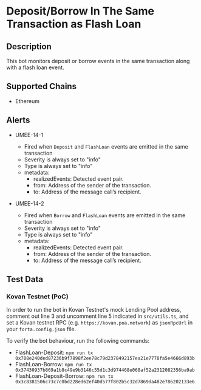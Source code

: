 # Deposit/Borrow In The Same Transaction as Flash Loan

## Description

This bot monitors deposit or borrow events in the same transaction along with a flash loan event.

## Supported Chains

- Ethereum

## Alerts

- UMEE-14-1

  - Fired when `Deposit` and `FlashLoan` events are emitted in the same transaction
  - Severity is always set to "info"
  - Type is always set to "info"
  - metadata:
    - realizedEvents: Detected event pair.
    - from: Address of the sender of the transaction.
    - to: Address of the message call’s recipient.

- UMEE-14-2
  - Fired when `Borrow` and `FlashLoan` events are emitted in the same transaction
  - Severity is always set to "info"
  - Type is always set to "info"
  - metadata:
    - realizedEvents: Detected event pair.
    - from: Address of the sender of the transaction.
    - to: Address of the message call’s recipient.

## Test Data

### Kovan Testnet (PoC)

In order to run the bot in Kovan Testnet's mock Lending Pool address, comment out line 3 and uncomment line 5 indicated in `src/utils.ts`, and set a Kovan testnet RPC (e.g.
`https://kovan.poa.network`) as `jsonRpcUrl` in your `forta.config.json` file.

To verify the bot behaviour, run the following commands:

- FlashLoan-Deposit: `npm run tx 0x708e240ded87236b9f7898f2ee78c79d2378492157ea21e7778fa5e4666d893b`
- FlashLoan-Borrow:
  `npm run tx 0x37430937b869a1b8c49e9b3146c55d1c3d974468e068af52a2312082356ba9ab`
- FlashLoan-Deposit-Borrow: `npm run tx 0x3c8381506c73c7c0bd228ed62ef40d577f802b5c32d7869da482e786202133e6`

